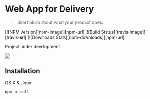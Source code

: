 # Web App for Delivery
> Short blurb about what your product does.

[![NPM Version][npm-image]][npm-url]
[![Build Status][travis-image]][travis-url]
[![Downloads Stats][npm-downloads]][npm-url]

Project under development

![](header.png)

## Installation

OS X & Linux:

```sh
npm install
```


